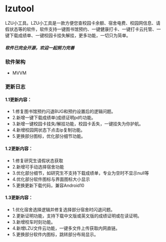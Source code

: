# lzutool
LZU小工具。LZU小工具是一款方便您查校园卡余额、宿舍电费、校园网信息、请假状态等的软件，软件支持一键图书馆预约、一键健康打卡、一键打卡云托管、一键下载成绩单、一键校园卡挂失解挂，更多功能，一切只为简单。

##### 软件已完全开源，欢迎一起努力完善

### 软件架构
- MVVM

### 更新日志
#### 1.1更新内容：
- 1.修复图书馆预约闪退BUG和预约设置后的逻辑问题。
- 2.新增一键下载成绩单(成绩证明pdf)功能。
- 3.新增一键校园卡挂失/解挂功能，校园卡丢失，一键挂失为你护航。
- 4.新增校园网状态下点击ip复制功能。
- 5.更换部分图标，优化部分细节功能。

#### 1.2更新内容：
- 1.修复研究生请假状态获取
- 2.新增可手动选择宿舍功能
- 3.优化部分细节，如研究生不支持下载成绩单，专业为空时不显示null等
- 4.优化部分软件图标与界面图标大小显示
- 5.更换更新下载代码，兼容Android10


#### 1.3更新内容：
- 1.优化宿舍选择逻辑并修复选择部分宿舍时闪退问题。
- 2.更新证明功能，支持下载中文版或英文版的成绩证明或在读证明。
- 3.新增校车时刻功能。
- 4.新增LZU文件云功能，一键多文件上传获取内网直链。
- 5.更换部分软件内图标，跳转部分布局显示。
